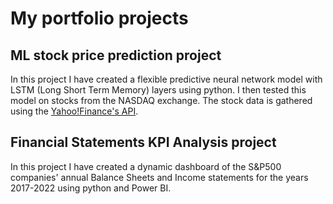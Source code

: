 # My portfolio projects
## ML stock price prediction project
In this project I have created a flexible predictive neural network model with LSTM (Long Short Term Memory) layers using python. I then tested this model on stocks from the NASDAQ exchange. The stock data is gathered using the [Yahoo!Finance's API](https://github.com/ranaroussi/yfinance).

## Financial Statements KPI Analysis project
In this project I have created a dynamic dashboard of the S&P500 companies' annual Balance Sheets and Income statements for the years 2017-2022 using python and Power BI.
